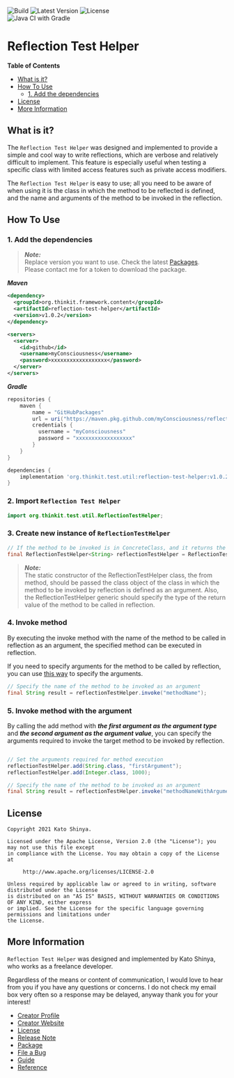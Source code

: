 ![Build](https://img.shields.io/badge/Build-Automated-2980b9.svg?style=for-the-badge)
![Latest Version](https://img.shields.io/badge/Latest_Version-v1.0.0-27ae60.svg?style=for-the-badge)
![License](https://img.shields.io/badge/License-Apache_2.0-e74c3c.svg?style=for-the-badge)</br>
![Java CI with Gradle](https://github.com/myConsciousness/reflection-test-helper/workflows/Java%20CI%20with%20Gradle/badge.svg)

# Reflection Test Helper

<!-- START doctoc generated TOC please keep comment here to allow auto update -->
<!-- DON'T EDIT THIS SECTION, INSTEAD RE-RUN doctoc TO UPDATE -->

**Table of Contents**

- [What is it?](#what-is-it)
- [How To Use](#how-to-use)
  - [1. Add the dependencies](#1-add-the-dependencies)
- [License](#license)
- [More Information](#more-information)

<!-- END doctoc generated TOC please keep comment here to allow auto update -->

## What is it?

The `Reflection Test Helper` was designed and implemented to provide a simple and cool way to write reflections, which are verbose and relatively difficult to implement. This feature is especially useful when testing a specific class with limited access features such as private access modifiers.

The `Reflection Test Helper` is easy to use; all you need to be aware of when using it is the class in which the method to be reflected is defined, and the name and arguments of the method to be invoked in the reflection.

## How To Use

### 1. Add the dependencies

> **_Note:_**</br>
> Replace version you want to use. Check the latest [Packages](https://github.com/myConsciousness/reflection-test-helper/packages).</br>
> Please contact me for a token to download the package.

**_Maven_**

```xml
<dependency>
  <groupId>org.thinkit.framework.content</groupId>
  <artifactId>reflection-test-helper</artifactId>
  <version>v1.0.2</version>
</dependency>

<servers>
  <server>
    <id>github</id>
    <username>myConsciousness</username>
    <password>xxxxxxxxxxxxxxxxxx</password>
  </server>
</servers>
```

**_Gradle_**

```gradle
repositories {
    maven {
        name = "GitHubPackages"
        url = uri("https://maven.pkg.github.com/myConsciousness/reflection-test-helper")
        credentials {
          username = "myConsciousness"
          password = "xxxxxxxxxxxxxxxxxx"
        }
    }
}

dependencies {
    implementation 'org.thinkit.test.util:reflection-test-helper:v1.0.2'
}
```

### 2. Import `Reflection Test Helper`

```java
import org.thinkit.test.util.ReflectionTestHelper;
```

### 3. Create new instance of `ReflectionTestHelper`

```java
// If the method to be invoked is in ConcreteClass, and it returns the string
final ReflectionTestHelper<String> reflectionTestHelper = ReflectionTestHelper.from(ConcreteClass.class);
```

> **_Note:_**</br>
> The static constructor of the ReflectionTestHelper class, the from method, should be passed the class object of the class in which the method to be invoked by reflection is defined as an argument.
> Also, the ReflectionTestHelper generic should specify the type of the return value of the method to be called in reflection.

### 4. Invoke method

By executing the invoke method with the name of the method to be called in reflection as an argument, the specified method can be executed in reflection.

If you need to specify arguments for the method to be called by reflection, you can use [this way](#5-invoke-method-with-the-argument) to specify the arguments.

```java
// Specify the name of the method to be invoked as an argument
final String result = reflectionTestHelper.invoke("methodName");
```

### 5. Invoke method with the argument

By calling the add method with **_the first argument as the argument type_** and **_the second argument as the argument value_**, you can specify the arguments required to invoke the target method to be invoked by reflection.

```java

// Set the arguments required for method execution
reflectionTestHelper.add(String.class, "firstArgument");
reflectionTestHelper.add(Integer.class, 1000);

// Specify the name of the method to be invoked as an argument
final String result = reflectionTestHelper.invoke("methodNameWithArgument");
```

## License

```license
Copyright 2021 Kato Shinya.

Licensed under the Apache License, Version 2.0 (the "License"); you may not use this file except
in compliance with the License. You may obtain a copy of the License at

     http://www.apache.org/licenses/LICENSE-2.0

Unless required by applicable law or agreed to in writing, software distributed under the License
is distributed on an "AS IS" BASIS, WITHOUT WARRANTIES OR CONDITIONS OF ANY KIND, either express
or implied. See the License for the specific language governing permissions and limitations under
the License.
```

## More Information

`Reflection Test Helper` was designed and implemented by Kato Shinya, who works as a freelance developer.

Regardless of the means or content of communication, I would love to hear from you if you have any questions or concerns. I do not check my email box very often so a response may be delayed, anyway thank you for your interest!

- [Creator Profile](https://github.com/myConsciousness)
- [Creator Website](https://myconsciousness.github.io/)
- [License](https://github.com/myConsciousness/reflection-test-helper/blob/master/LICENSE)
- [Release Note](https://github.com/myConsciousness/reflection-test-helper/releases)
- [Package](https://github.com/myConsciousness/reflection-test-helper/packages)
- [File a Bug](https://github.com/myConsciousness/reflection-test-helper/issues)
- [Guide](https://myconsciousness.github.io/reflection-test-helper/)
- [Reference](https://myconsciousness.github.io/reflection-test-helper/reference/org/thinkit/test/util/package-summary.html)
